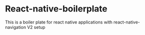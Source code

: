 # React-native-boilerplate
This is a boiler plate for react native applications with react-native-navigation V2 setup
